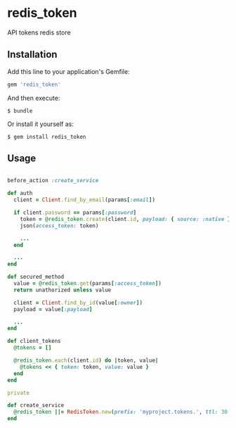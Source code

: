 # redis_token

API tokens redis store

## Installation

Add this line to your application's Gemfile:

```ruby
gem 'redis_token'
```

And then execute:

    $ bundle

Or install it yourself as:

    $ gem install redis_token

## Usage

```ruby

before_action :create_service

def auth
  client = Client.find_by_email(params[:email])

  if client.password == params[:password]
    token = @redis_token.create(client.id, payload: { source: :native })
    json(access_token: token)

    ...
  end

  ...
end

def secured_method
  value = @redis_token.get(params[:access_token])
  return unathorized unless value

  client = Client.find_by_id(value[:owner])
  payload = value[:payload]

  ...
end

def client_tokens
  @tokens = []

  @redis_token.each(client.id) do |token, value|
    @tokens << { token: token, value: value }
  end
end

private

def create_service
  @redis_token ||= RedisToken.new(prefix: 'myproject.tokens.', ttl: 30.days)
end
```
